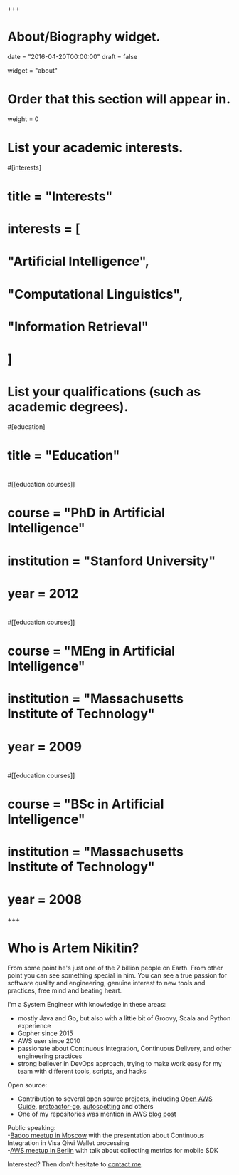 +++
# About/Biography widget.

date = "2016-04-20T00:00:00"
draft = false

widget = "about"

# Order that this section will appear in.
weight = 0

# List your academic interests.
#[interests]
#  title = "Interests"
#  interests = [
#    "Artificial Intelligence",
#    "Computational Linguistics",
#    "Information Retrieval"
#  ]

# List your qualifications (such as academic degrees).
#[education]
#  title = "Education"
#
#[[education.courses]]
#  course = "PhD in Artificial Intelligence"
#  institution = "Stanford University"
#  year = 2012
#
#[[education.courses]]
#  course = "MEng in Artificial Intelligence"
#  institution = "Massachusetts Institute of Technology"
#  year = 2009
#
#[[education.courses]]
#  course = "BSc in Artificial Intelligence"
#  institution = "Massachusetts Institute of Technology"
#  year = 2008
 
+++

# Who is Artem Nikitin?    

From some point he's just one of the 7 billion people on Earth.  From other point you can see something special in him. You can see a true passion for software quality and engineering, genuine interest to new tools and practices, free mind and beating heart.    

I'm a System Engineer with knowledge in these areas:    
- mostly Java and Go, but also with a little bit of Groovy, Scala and Python experience       
- Gopher since 2015     
- AWS user since 2010     
- passionate about Continuous Integration, Continuous Delivery, and other engineering practices     
- strong believer in DevOps approach, trying to make work easy for my team with different tools, scripts, and hacks      

Open source:      
- Contribution to several open source projects, including [Open AWS Guide](https://github.com/open-guides/og-aws), [protoactor-go](https://github.com/AsynkronIT/protoactor-go), [autospotting](https://github.com/cristim/autospotting) and others   
- One of my repositories was mention in AWS [blog post](https://aws.amazon.com/blogs/aws/aws-week-in-review-december-28-2015 )      

Public speaking:    
-[Badoo meetup in Moscow](http://badoo.github.io/loveqa/) with the presentation about Continuous Integration in Visa Qiwi Wallet processing     
-[AWS meetup in Berlin](http://www.meetup.com/aws-berlin/events/228229455/) with talk about collecting metrics for mobile SDK     

Interested? Then don't hesitate to [contact me](#contact).